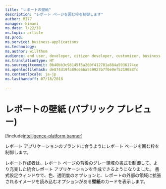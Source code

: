 ```yaml
---
title: "レポートの壁紙"
description: "レポート ページを囲む枠を制御します"
author: MI77
manager: kimani
ms.date: 7/22/18
ms.topic: article
ms.prod: 
ms.service: business-applications
ms.technology: 
ms.author: willthom
audience: end user, developer, citizen developer, customizer, business analyst, IT pro
ms.translationtype: HT
ms.sourcegitcommit: 0b40bb3c98145f5a260f412701a884a5936174ce
ms.openlocfilehash: de874d19fa89c666a559927b7f0e9ef5219088fc
ms.contentlocale: ja-jp
ms.lasthandoff: 07/18/2018

---
```


# <a name="report-wallpapers-public-preview"></a>レポートの壁紙 (パブリック プレビュー)

[!include[intelligence-platform banner](../../includes/intelligence-platform.md)]

レポート アプリケーションのブランドに合うようにレポート ページを囲む枠を制御します。

レポート作成者は、レポート ページの背後のグレー領域の書式を制御して、より充実した統合レポート アプリケーションを作成できるようになりました。 書式設定ウィンドウで、色、透明度のオプションと、レポートの外部の領域に拡張されるイメージを読み込むオプションがある**壁紙**のカードを表示します。

<!--
### Who uses this feature
This feature is intended for report authors. 
## Status
### Development status
In development
#### Target timeframe
October ‘18
-->

